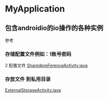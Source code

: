 # MyApplication
## 包含androidio的io操作的各种实例
参考
### 存储配置文件例如：1账号密码
2 配置文件
 [SharedpreFerenceActivity.java](app/src/main/java/com/example/administrator/myapplication/io/SharedpreFerenceActivity.java)
 ### 存放文件  到私用目录
 [ExternalStorageActivity.java](app/src/main/java/com/example/administrator/myapplication/io/ExternalStorageActivity.java)
